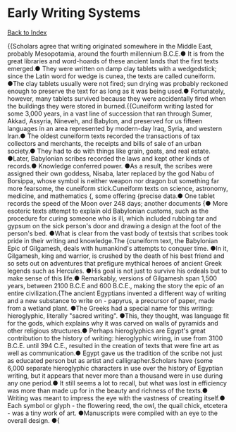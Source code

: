 # Early Writing Systems
[Back to Index](https://github.com/windows10010/tpoExtractor/blob/master/README.md)

{{Scholars agree that writing originated somewhere in the Middle East, probably Mesopotamia, around the fourth millennium B.C.E.● It is from the great libraries and word-hoards of these ancient lands that the first texts emerged.● They were written on damp clay tablets with a wedgedstick; since the Latin word for wedge is cunea, the texts are called cuneiform. ●The clay tablets usually were not fired; sun drying was probably reckoned enough to preserve the text for as long as it was being used.● Fortunately, however, many tablets survived because they were accidentally fired when the buildings they were stored in burned.{{Cuneiform writing lasted for some 3,000 years, in a vast line of succession that ran through Sumer, Akkad, Assyria, Nineveh, and Babylon, and preserved for us fifteen languages in an area represented by modern-day Iraq, Syria, and western Iran.● The oldest cuneiform texts recorded the transactions of tax collectors and merchants, the receipts and bills of sale of an urban society.● They had to do with things like grain, goats, and real estate. ●Later, Babylonian scribes recorded the laws and kept other kinds of records.● Knowledge conferred power. ●As a result, the scribes were assigned their own goddess, Nisaba, later replaced by the god Nabu of Borsippa, whose symbol is neither weapon nor dragon but something far more fearsome, the cuneiform stick.Cuneiform texts on science, astronomy, medicine, and mathematics {, some offering {precise data.● One tablet records the speed of the Moon over 248 days; another documents {● More esoteric texts attempt to explain old Babylonian customs, such as the procedure for curing someone who is ill, which included rubbing tar and gypsum on the sick person's door and drawing a design at the foot of the person's bed. ●What is clear from the vast body of textsis that scribes took pride in their writing and knowledge.The {cuneiform text, the Babylonian Epic of Gilgamesh, deals with humankind's attempts to conquer time. ●In it, Gilgamesh, king and warrior, is crushed by the death of his best friend and so sets out on adventures that prefigure mythical heroes of ancient Greek legends such as Hercules. ●His goal is not just to survive his ordeals but to make sense of this life.● Remarkably, versions of Gilgamesh span 1,500 years, between 2100 B.C.E and 600 B.C.E., making the story the epic of an entire civilization.{The ancient Egyptians invented a different way of writing and a new substance to write on - papyrus, a precursor of paper, made from a wetland plant. ●The Greeks had a special name for this writing: hieroglyphic, literally "sacred writing". ●This, they thought, was language fit for the gods, which explains why it was carved on walls of pyramids and other religious structures.● Perhaps hieroglyphics are Egypt's great contribution to the history of writing: hieroglyphic wiring, in use from 3100 B.C.E. until 394 C.E., resulted in the creation of texts that were fine art as well as communication.● Egypt gave us the tradition of the scribe not just as educated person but as artist and calligrapher.Scholars have {some 6,000 separate hieroglyphic characters in use over the history of Egyptian writing, but it appears that never more than a thousand were in use during any one period.● It still seems a lot to recall, but what was lost in efficiency was more than made up for in the beauty and richness of the texts.● Writing was meant to impress the eye with the vastness of creating itself.● Each symbol or glyph - the flowering reed, the owl, the quail chick, etcetera - was a tiny work of art. ●Manuscripts were compiled with an eye to the overall design. ●{